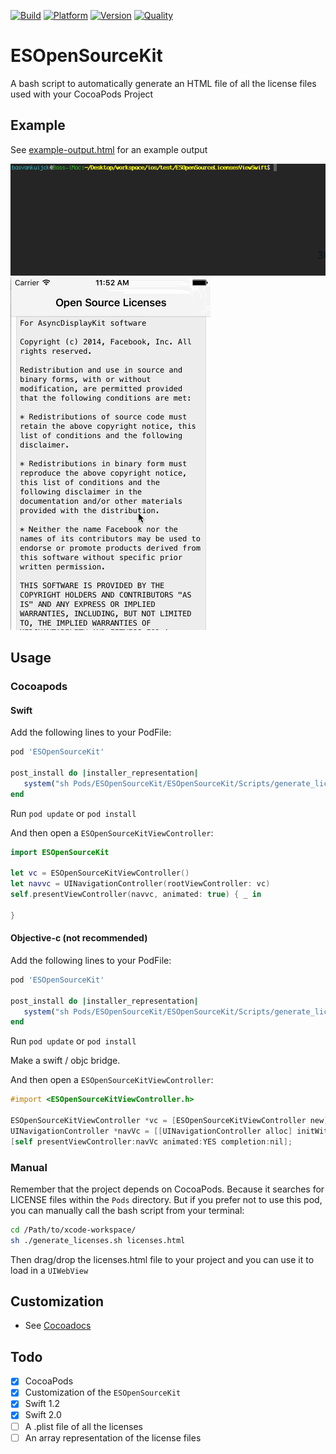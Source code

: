 [![Build](https://travis-ci.org/e-sites/ESOpenSourceKit.svg)](https://travis-ci.org/e-sites/ESOpenSourceKit)
[![Platform](https://cocoapod-badges.herokuapp.com/p/ESOpenSourceKit/badge.png)](http://cocoadocs.org/docsets/ESOpenSourceKit)
[![Version](https://cocoapod-badges.herokuapp.com/v/ESOpenSourceKit/badge.png)](http://cocoadocs.org/docsets/ESOpenSourceKit)
[![Quality](https://apps.e-sites.nl/cocoapodsquality/ESOpenSourceKit/badge.svg)](https://cocoapods.org/pods/ESOpenSourceKit/quality)

# ESOpenSourceKit
A bash script to automatically generate an HTML file of all the license files used with your CocoaPods Project

## Example

See [example-output.html](http://htmlpreview.github.io/?https://github.com/e-sites/ESOpenSourceKit/blob/master/Example/example-output.html) for an example output

![](Assets/pod-update.gif) ![](Assets/example.gif) 

## Usage

### Cocoapods

#### Swift
Add the following lines to your PodFile:

```ruby
pod 'ESOpenSourceKit'

post_install do |installer_representation|
   system("sh Pods/ESOpenSourceKit/ESOpenSourceKit/Scripts/generate_licenses.sh")
end
```
Run `pod update` or `pod install`

And then open a `ESOpenSourceKitViewController`:

```swift
import ESOpenSourceKit
        
let vc = ESOpenSourceKitViewController()
let navvc = UINavigationController(rootViewController: vc)
self.presentViewController(navvc, animated: true) { _ in
    
}
```

#### Objective-c (not recommended)
Add the following lines to your PodFile:

```ruby
pod 'ESOpenSourceKit'

post_install do |installer_representation|
   system("sh Pods/ESOpenSourceKit/ESOpenSourceKit/Scripts/generate_licenses.sh")
end
```

Run `pod update` or `pod install`

Make a swift / objc bridge.

And then open a `ESOpenSourceKitViewController`:

```objective-c
#import <ESOpenSourceKitViewController.h>

ESOpenSourceKitViewController *vc = [ESOpenSourceKitViewController new];
UINavigationController *navVc = [[UINavigationController alloc] initWithRootViewController:vc];
[self presentViewController:navVc animated:YES completion:nil];
```


### Manual 
Remember that the project depends on CocoaPods. Because it searches for LICENSE files within the `Pods` directory.
But if you prefer not to use this pod, you can manually call the bash script from your terminal:

```bash
cd /Path/to/xcode-workspace/
sh ./generate_licenses.sh licenses.html
```

Then drag/drop the licenses.html file to your project and you can use it to load in a `UIWebView`

## Customization
- See [Cocoadocs](http://cocoadocs.org/docsets/ESOpenSourceKit/1.2/Classes/ESOpenSourceKit.html)


## Todo

- [x] CocoaPods
- [x] Customization of the `ESOpenSourceKit`
- [x] Swift 1.2
- [x] Swift 2.0
- [ ] A .plist file of all the licenses
- [ ] An array representation of the license files
